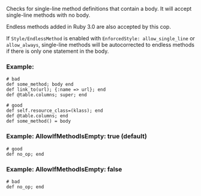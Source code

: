 Checks for single-line method definitions that contain a body.
It will accept single-line methods with no body.

Endless methods added in Ruby 3.0 are also accepted by this cop.

If `Style/EndlessMethod` is enabled with `EnforcedStyle: allow_single_line` or
`allow_always`, single-line methods will be autocorrected to endless
methods if there is only one statement in the body.

### Example:
    # bad
    def some_method; body end
    def link_to(url); {:name => url}; end
    def @table.columns; super; end

    # good
    def self.resource_class=(klass); end
    def @table.columns; end
    def some_method() = body

### Example: AllowIfMethodIsEmpty: true (default)
    # good
    def no_op; end

### Example: AllowIfMethodIsEmpty: false
    # bad
    def no_op; end
